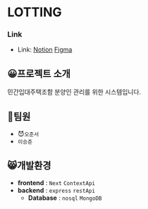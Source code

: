 # LOTTING

### Link
- Link: [Notion][Notionlink] [Figma][Figmalink]

[Notionlink]: https://jjuin.notion.site/Lotting-d4210880c6534cfbb42eca4c1cd16fab?pvs=4 "Go Notion"
[Figmalink]: https://www.figma.com/file/gDD2pXc71Xyv3EucwpkhRq/LOTTING?type=design&node-id=0%3A1&mode=design&t=v2TVIKtte7EVgiUI-1 "Go Figma"

## 😀프로젝트 소개
민간입대주택조함 분양인 관리를 위한 시스템입니다.

## 🤵팀원
-  😈`오준서` 
-  `이승준` 

## 😸개발환경
  - **frontend** : `Next` `ContextApi`
  - **backend** : `express` `restApi`
    - **Database** : `nosql` `MongoDB`

